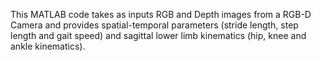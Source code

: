 This MATLAB code takes as inputs RGB and Depth images from a RGB-D Camera and provides spatial-temporal parameters (stride length, step length and gait speed) and sagittal lower limb kinematics (hip, knee and ankle kinematics). 
